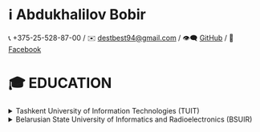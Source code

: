 # ℹ️ Abdukhalilov Bobir
📞 +375-25-528-87-00 / ✉️ destbest94@gmail.com / 👁‍🗨 [GitHub](https://github.com/destbest94/) / 📢 [Facebook](https://facebook.com/bobur.abduxalilov.1)

# 🎓 EDUCATION
<details>
  <summary>
    Tashkent University of Information Technologies (TUIT)
  </summary>
  Faculty: Bachelor's in faculty of computer engineering (09/2014 – 06/2018)

  Address: Tashkent, Uzbekistan
</details>
<details>
  <summary>
    Belarusian State University of Informatics and Radioelectronics (BSUIR)
  </summary>
  Faculty: Master's degree in faculty of computer-aided design (09/2018 – Present)

  Address: Minsk, Belarus
</details>